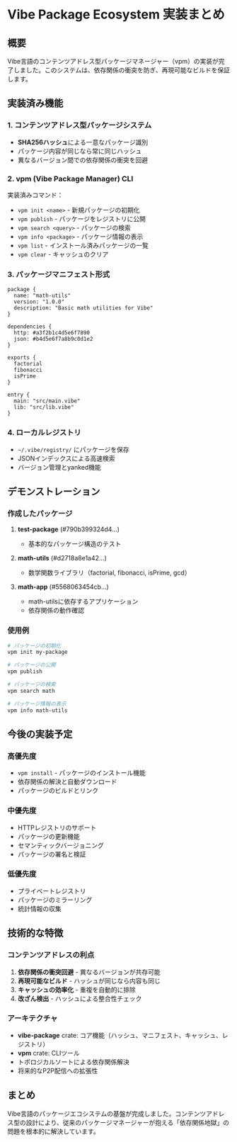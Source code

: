 # Vibe Package Ecosystem 実装まとめ

## 概要
Vibe言語のコンテンツアドレス型パッケージマネージャー（vpm）の実装が完了しました。このシステムは、依存関係の衝突を防ぎ、再現可能なビルドを保証します。

## 実装済み機能

### 1. コンテンツアドレス型パッケージシステム
- **SHA256ハッシュ**による一意なパッケージ識別
- パッケージ内容が同じなら常に同じハッシュ
- 異なるバージョン間での依存関係の衝突を回避

### 2. vpm (Vibe Package Manager) CLI
実装済みコマンド：
- `vpm init <name>` - 新規パッケージの初期化
- `vpm publish` - パッケージをレジストリに公開
- `vpm search <query>` - パッケージの検索
- `vpm info <package>` - パッケージ情報の表示
- `vpm list` - インストール済みパッケージの一覧
- `vpm clear` - キャッシュのクリア

### 3. パッケージマニフェスト形式
```vibe
package {
  name: "math-utils"
  version: "1.0.0"
  description: "Basic math utilities for Vibe"
}

dependencies {
  http: #a3f2b1c4d5e6f7890
  json: #b4d5e6f7a8b9c0d1e2
}

exports {
  factorial
  fibonacci
  isPrime
}

entry {
  main: "src/main.vibe"
  lib: "src/lib.vibe"
}
```

### 4. ローカルレジストリ
- `~/.vibe/registry/` にパッケージを保存
- JSONインデックスによる高速検索
- バージョン管理とyanked機能

## デモンストレーション

### 作成したパッケージ
1. **test-package** (#790b399324d4...)
   - 基本的なパッケージ構造のテスト

2. **math-utils** (#d2718a8e1a42...)
   - 数学関数ライブラリ（factorial, fibonacci, isPrime, gcd）

3. **math-app** (#5568063454cb...)
   - math-utilsに依存するアプリケーション
   - 依存関係の動作確認

### 使用例
```bash
# パッケージの初期化
vpm init my-package

# パッケージの公開
vpm publish

# パッケージの検索
vpm search math

# パッケージ情報の表示
vpm info math-utils
```

## 今後の実装予定

### 高優先度
- `vpm install` - パッケージのインストール機能
- 依存関係の解決と自動ダウンロード
- パッケージのビルドとリンク

### 中優先度
- HTTPレジストリのサポート
- パッケージの更新機能
- セマンティックバージョニング
- パッケージの署名と検証

### 低優先度
- プライベートレジストリ
- パッケージのミラーリング
- 統計情報の収集

## 技術的な特徴

### コンテンツアドレスの利点
1. **依存関係の衝突回避** - 異なるバージョンが共存可能
2. **再現可能なビルド** - ハッシュが同じなら内容も同じ
3. **キャッシュの効率化** - 重複を自動的に排除
4. **改ざん検出** - ハッシュによる整合性チェック

### アーキテクチャ
- **vibe-package** crate: コア機能（ハッシュ、マニフェスト、キャッシュ、レジストリ）
- **vpm** crate: CLIツール
- トポロジカルソートによる依存関係解決
- 将来的なP2P配信への拡張性

## まとめ
Vibe言語のパッケージエコシステムの基盤が完成しました。コンテンツアドレス型の設計により、従来のパッケージマネージャーが抱える「依存関係地獄」の問題を根本的に解決しています。